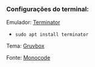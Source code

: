 
### Configurações do terminal:

Emulador: [Terminator](https://gnome-terminator.org/)
- `sudo apt install terminator`

Tema: [Gruvbox](https://github.com/morhetz/gruvbox)

Fonte: [Monocode](https://github.com/aaronmbos/monocode)
